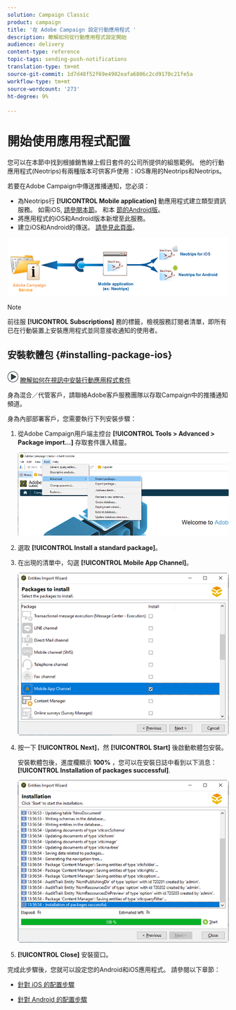 ```yaml
---
solution: Campaign Classic
product: campaign
title: '在 Adobe Campaign 設定行動應用程式 '
description: 瞭解如何從行動應用程式設定開始
audience: delivery
content-type: reference
topic-tags: sending-push-notifications
translation-type: tm+mt
source-git-commit: 1d7d48f52f69e4902eafa6806c2cd9170c21fe5a
workflow-type: tm+mt
source-wordcount: '273'
ht-degree: 9%

---
```



# 開始使用應用程式配置

您可以在本節中找到根據銷售線上假日套件的公司所提供的組態範例。 他的行動應用程式(Neotrips)有兩種版本可供客戶使用：iOS專用的Neotrips和Neotrips。

若要在Adobe Campaign中傳送推播通知，您必須：

* 為Neotrips行 **[!UICONTROL Mobile application]** 動應用程式建立類型資訊服務。 如需iOS, [請參閱本節](../../delivery/using/configuring-the-mobile-application.md#configuring-ios-service)。 和本 [節的Android版](../../delivery/using/configuring-the-mobile-application-android.md#configuring-android-service)。
* 將應用程式的iOS和Android版本新增至此服務。
* 建立iOS和Android的傳送。 [請參見此頁面](../../delivery/using/creating-notifications.md)。

![](assets/nmac_service_diagram.png)

>[!NOTE]
>
>前往服 **[!UICONTROL Subscriptions]** 務的標籤，檢視服務訂閱者清單，即所有已在行動裝置上安裝應用程式並同意接收通知的使用者。

## 安裝軟體包 {#installing-package-ios}

![](assets/do-not-localize/how-to-video.png) [瞭解如何在視訊中安裝行動應用程式套件](https://experienceleague.adobe.com/docs/campaign-classic-learn/tutorials/sending-messages/push-channel/installing-the-mobile-app-channel.html?lang=en#sending-messages)

身為混合／代管客戶，請聯絡Adobe客戶服務團隊以存取Campaign中的推播通知頻道。

身為內部部署客戶，您需要執行下列安裝步驟：

1. 從Adobe Campaign用戶端主控台 **[!UICONTROL Tools > Advanced > Package import...]** 存取套件匯入精靈。

   ![](assets/package_ios.png)

1. 選取 **[!UICONTROL Install a standard package]**。

1. 在出現的清單中，勾選 **[!UICONTROL Mobile App Channel]**。

   ![](assets/package_ios_2.png)

1. 按一下 **[!UICONTROL Next]**，然 **[!UICONTROL Start]** 後啟動軟體包安裝。

   安裝軟體包後，進度欄顯示 **100%** ，您可以在安裝日誌中看到以下消息： **[!UICONTROL Installation of packages successful]**.

   ![](assets/package_ios_3.png)

1. **[!UICONTROL Close]** 安裝窗口。

完成此步驟後，您就可以設定您的Android和iOS應用程式。
請參閱以下章節：

* [針對 iOS 的配置步驟](../../delivery/using/configuring-the-mobile-application.md)

* [針對 Android 的配置步驟](../../delivery/using/configuring-the-mobile-application-android.md)
